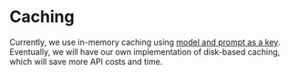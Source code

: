 # Caching

Currently, we use in-memory caching using [model and prompt as a key](https://docs.litellm.ai/docs/caching). Eventually, we will have our own implementation of disk-based caching, which will save more API costs and time.
